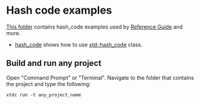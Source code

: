 # Hash code examples

[This folder](.) contains hash_code examples used by [Reference Guide](https://gammasoft71.github.io/xtd/reference_guides/latest/) and more.

* [hash_code](hash_code/README.md) shows how to use [xtd::hash_code](https://gammasoft71.github.io/xtd/reference_guides/latest/classxtd_1_1hash__code.html) class.

## Build and run any project

Open "Command Prompt" or "Terminal". Navigate to the folder that contains the project and type the following:

```shell
xtdc run -t any_project_name
```
